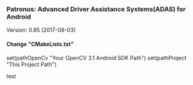 ### Patronus: Advanced Driver Assistance Systems(ADAS) for Android

Version: 0.85 (2017-08-03)


#### Change "CMakeLists.txt"
set(pathOpenCv "Your OpenCV 3.1 Android SDK Path")
set(pathProject "This Project Path")

test